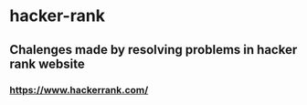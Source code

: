 # hacker-rank
## Chalenges made by resolving problems in hacker rank website
### https://www.hackerrank.com/
